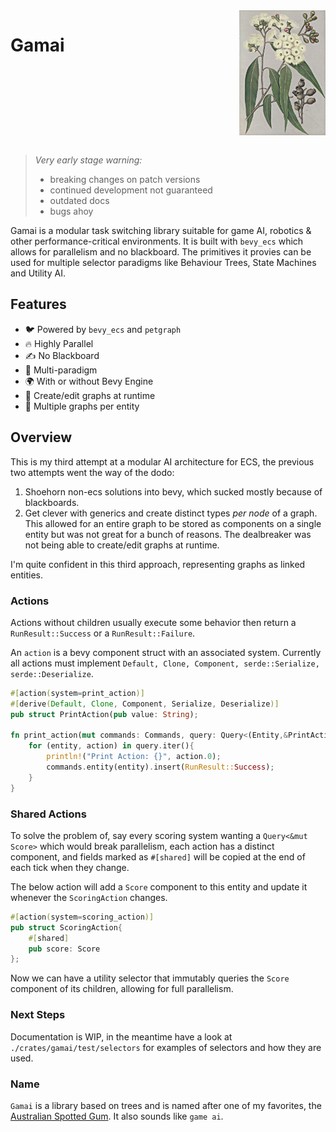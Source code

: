 <div style="display:flex; justify-content:space-between">
<h1>Gamai</h1>
<img src="images/spotted-gum.jpg" height=200px>
</div>
<br/>

> *Very early stage warning:*
> - breaking changes on patch versions
> - continued development not guaranteed
> - outdated docs
> - bugs ahoy

Gamai is a modular task switching library suitable for game AI, robotics & other performance-critical environments. It is built with `bevy_ecs` which allows for parallelism and no blackboard. The primitives it provies can be used for multiple selector paradigms like Behaviour Trees, State Machines and Utility AI.

## Features

- 🐦 Powered by `bevy_ecs` and `petgraph`
- 🔥 Highly Parallel
- ✍️ No Blackboard
- 🌈 Multi-paradigm
- 🌍 With or without Bevy Engine
- 🌴 Create/edit graphs at runtime
- 🧩 Multiple graphs per entity

## Overview

This is my third attempt at a modular AI architecture for ECS, the previous two attempts went the way of the dodo:
1. Shoehorn non-ecs solutions into bevy, which sucked mostly because of blackboards. 
2. Get clever with generics and create distinct types *per node* of a graph. This allowed for an entire graph to be stored as components on a single entity but was not great for a bunch of reasons. The dealbreaker was not being able to create/edit graphs at runtime.

I'm quite confident in this third approach, representing graphs as linked entities. 

### Actions

Actions without children usually execute some behavior then return a `RunResult::Success` or a `RunResult::Failure`.

An `action` is a bevy component struct with an associated system. Currently all actions must implement `Default, Clone, Component, serde::Serialize, serde::Deserialize`.

```rust
#[action(system=print_action)]
#[derive(Default, Clone, Component, Serialize, Deserialize)]
pub struct PrintAction(pub value: String);

fn print_action(mut commands: Commands, query: Query<(Entity,&PrintAction), With<Running>){
	for (entity, action) in query.iter(){
		println!("Print Action: {}", action.0);
		commands.entity(entity).insert(RunResult::Success);
	}
}
```

### Shared Actions
To solve the problem of, say every scoring system wanting a `Query<&mut Score>` which would break parallelism, each action has a distinct component, and fields marked as `#[shared]` will be copied at the end of each tick when they change.

The below action will add a `Score` component to this entity and update it whenever the `ScoringAction` changes.

```rust
#[action(system=scoring_action)]
pub struct ScoringAction{
	#[shared]
	pub score: Score
};
```

Now we can have a utility selector that immutably queries the `Score` component of its children, allowing for full parallelism.

### Next Steps

Documentation is WIP, in the meantime have a look at `./crates/gamai/test/selectors` for examples of selectors and how they are used.

### Name
`Gamai` is a library based on trees and is named after one of my favorites, the [Australian Spotted Gum](https://en.wikipedia.org/wiki/Corymbia_maculata). It also sounds like `game ai`.